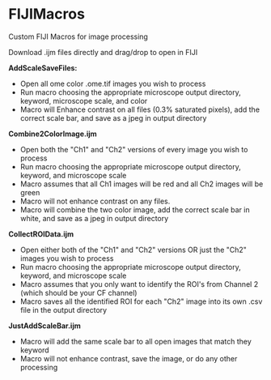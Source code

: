 # FIJIMacros
Custom FIJI Macros for image processing

Download .ijm files directly and drag/drop to open in FIJI

**AddScaleSaveFiles:**
- Open all ome color .ome.tif images you wish to process
- Run macro choosing the appropriate microscope output directory, keyword, microscope scale, and color
- Macro will Enhance contrast on all files (0.3% saturated pixels), add the correct scale bar, and save as a jpeg in output directory

**Combine2ColorImage.ijm**
- Open both the "Ch1" and "Ch2" versions of every image you wish to process
- Run macro choosing the appropriate microscope output directory, keyword, and microscope scale
- Macro assumes that all Ch1 images will be red and all Ch2 images will be green
- Macro will not enhance contrast on any files. 
- Macro will combine the two color image, add the correct scale bar in white, and save as a jpeg in output directory

**CollectROIData.ijm**
- Open either both of the "Ch1" and "Ch2" versions OR just the "Ch2" images you wish to process
- Run macro choosing the appropriate microscope output directory, keyword, and microscope scale
- Macro assumes that you only want to identify the ROI's from Channel 2 (which should be your CF channel)
- Macro saves all the identified ROI for each "Ch2" image into its own .csv file in the output directory

**JustAddScaleBar.ijm**
- Macro will add the same scale bar to all open images that match they keyword
- Macro will not enhance contrast, save the image, or do any other processing
